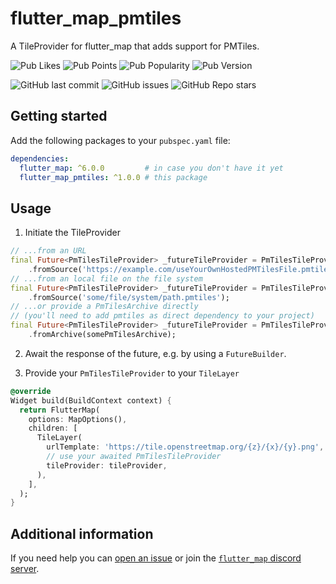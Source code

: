 # flutter_map_pmtiles

A TileProvider for flutter_map that adds support for PMTiles.

![Pub Likes](https://img.shields.io/pub/likes/flutter_map_pmtiles)
![Pub Points](https://img.shields.io/pub/points/flutter_map_pmtiles)
![Pub Popularity](https://img.shields.io/pub/popularity/flutter_map_pmtiles)
![Pub Version](https://img.shields.io/pub/v/flutter_map_pmtiles)

![GitHub last commit](https://img.shields.io/github/last-commit/josxha/flutter_map_plugins)
![GitHub issues](https://img.shields.io/github/issues/josxha/flutter_map_plugins)
![GitHub Repo stars](https://img.shields.io/github/stars/josxha/flutter_map_plugins?style=social)

## Getting started

Add the following packages to your `pubspec.yaml` file:

```yaml
dependencies:
  flutter_map: ^6.0.0         # in case you don't have it yet 
  flutter_map_pmtiles: ^1.0.0 # this package
```

## Usage

1. Initiate the TileProvider

```dart
// ...from an URL
final Future<PmTilesTileProvider> _futureTileProvider = PmTilesTileProvider
    .fromSource('https://example.com/useYourOwnHostedPMTilesFile.pmtiles');
// ...from an local file on the file system
final Future<PmTilesTileProvider> _futureTileProvider = PmTilesTileProvider
    .fromSource('some/file/system/path.pmtiles');
// ...or provide a PmTilesArchive directly 
// (you'll need to add pmtiles as direct dependency to your project)
final Future<PmTilesTileProvider> _futureTileProvider = PmTilesTileProvider
    .fromArchive(somePmTilesArchive);
```

2. Await the response of the future, e.g. by using a `FutureBuilder`.

3. Provide your `PmTilesTileProvider` to your `TileLayer`

```dart
@override
Widget build(BuildContext context) {
  return FlutterMap(
    options: MapOptions(),
    children: [
      TileLayer(
        urlTemplate: 'https://tile.openstreetmap.org/{z}/{x}/{y}.png',
        // use your awaited PmTilesTileProvider
        tileProvider: tileProvider,
      ),
    ],
  );
}
```

## Additional information

If you need help you
can [open an issue](https://github.com/josxha/flutter_map_plugins/issues/new/choose)
or join
the [`flutter_map` discord server](https://discord.gg/BwpEsjqMAH).